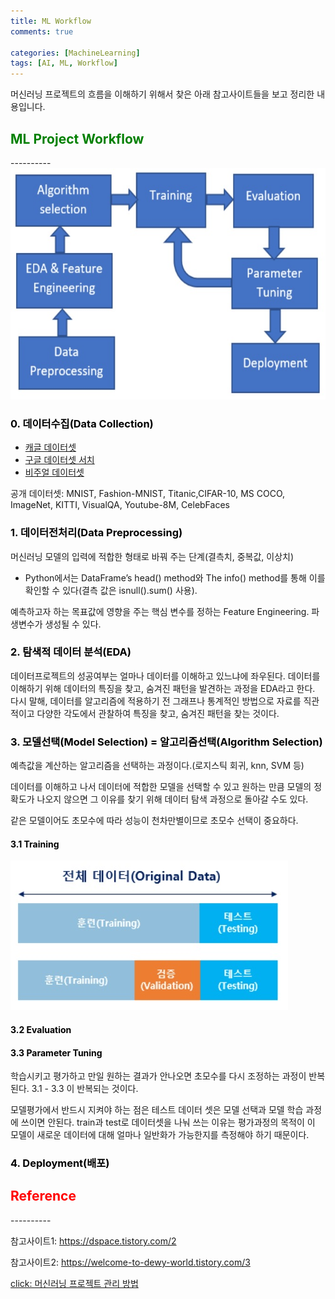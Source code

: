 ```yaml
---
title: ML Workflow
comments: true

categories: [MachineLearning]
tags: [AI, ML, Workflow]
---
```


머신러닝 프로젝트의 흐름을 이해하기 위해서 찾은 아래 참고사이트들을 보고 정리한 내용입니다.

<h2><span style="color:green"> 
ML Project Workflow </span></h2>
----------

  <img src="/assets/img/image/pro2.jpg"  width="700" height="370">

<h3><span style="color:black"> 
0. 데이터수집(Data Collection) </span></h3>

   - [캐글 데이터셋](https://www.kaggle.com/datasets)
   - [구글 데이터셋 서치](https://toolbox.google.com/datasetsearch)
   - [비주얼 데이터셋](VisualData)

공개 데이터셋:  MNIST, Fashion-MNIST, Titanic,CIFAR-10, MS COCO, ImageNet, KITTI, VisualQA, Youtube-8M, CelebFaces

<h3><span style="color:black"> 
1. 데이터전처리(Data Preprocessing) </span></h3>

머신러닝 모델의 입력에 적합한 형태로 바꿔 주는 단계(결측치, 중복값, 이상치)
- Python에서는 DataFrame’s head() method와 The info() method를 통해 이를 확인할 수 있다(결측 값은 isnull().sum() 사용).

예측하고자 하는 목표값에 영향을 주는 핵심 변수를 정하는 Feature Engineering. 파생변수가 생성될 수 있다.

<h3><span style="color:black"> 
2. 탐색적 데이터 분석(EDA) </span></h3>

데이터프로젝트의 성공여부는 얼마나 데이터를 이해하고 있느냐에 좌우된다. 데이터를 이해하기 위해 데이터의 특징을 찾고, 숨겨진 패턴을 발견하는 과정을 EDA라고 한다. 다시 말해, 데이터를 알고리즘에 적용하기 전 그래프나 통계적인 방법으로 자료를 직관적이고 다양한 각도에서 관찰하여 특징을 찾고, 숨겨진 패턴을 찾는 것이다.

<h3><span style="color:black"> 
3. 모델선택(Model Selection) = 알고리즘선택(Algorithm Selection) </span></h3>

예측값을 계산하는 알고리즘을 선택하는 과정이다.(로지스틱 회귀, knn, SVM 등)

데이터를 이해하고 나서 데이터에 적합한 모델을 선택할 수 있고 원하는 만큼 모델의 정확도가 나오지 않으면 그 이유를 찾기 위해 데이터 탐색 과정으로 돌아갈 수도 있다.

같은 모델이어도 초모수에 따라 성능이 천차만별이므로 초모수 선택이 중요하다. 

<h4><span style="color:black"> 
3.1 Training</span></h4>

[![datasplit](/assets/img/image/pro4.jpg)](https://wikidocs.net/31947)

<h4><span style="color:black"> 
3.2 Evaluation</span></h4>
<h4><span style="color:black"> 
3.3 Parameter Tuning</span></h4>

학습시키고 평가하고 만일 원하는 결과가 안나오면 초모수를 다시 조정하는 과정이 반복된다. 3.1 - 3.3 이 반복되는 것이다.

모델평가에서 반드시 지켜야 하는 점은 테스트 데이터 셋은 모델 선택과 모델 학습 과정에 쓰이면 안된다. train과 test로 데이터셋을 나눠 쓰는 이유는 평가과정의 목적이 이 모델이 새로운 데이터에 대해 얼마나 일반화가 가능한지를 측정해야 하기 때문이다. 

<h3><span style="color:black"> 
4. Deployment(배포) </span></h3>


<h2><span style="color:red"> 
Reference </span></h2>
----------

참고사이트1: https://dspace.tistory.com/2

참고사이트2: https://welcome-to-dewy-world.tistory.com/3

[click: 머신러닝 프로젝트 관리 방법](/posts/post2)